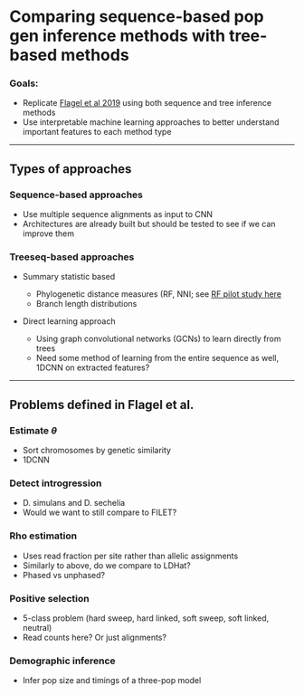 # Comparing sequence-based pop gen inference methods with tree-based methods

### Goals: 
- Replicate [Flagel et al 2019](https://academic.oup.com/mbe/article/36/2/220/5229930) using both sequence and tree inference methods
- Use interpretable machine learning approaches to better understand important features to each method type

---

## Types of approaches

### Sequence-based approaches

- Use multiple sequence alignments as input to CNN
- Architectures are already built but should be tested to see if we can improve them

### Treeseq-based approaches

- Summary statistic based
  - Phylogenetic distance measures (RF, NNI; see [RF pilot study here](/pilot/pilot.ipynb)
  - Branch length distributions
  
- Direct learning approach
  - Using graph convolutional networks (GCNs) to learn directly from trees
  - Need some method of learning from the entire sequence as well, 1DCNN on extracted features?
  
---

## Problems defined in Flagel et al.

### Estimate $\theta$ 

- Sort chromosomes by genetic similarity
- 1DCNN

### Detect introgression

- D. simulans and D. sechelia
- Would we want to still compare to FILET?

### Rho estimation

- Uses read fraction per site rather than allelic assignments
- Similarly to above, do we compare to LDHat?
- Phased vs unphased? 

### Positive selection

- 5-class problem (hard sweep, hard linked, soft sweep, soft linked, neutral)
- Read counts here? Or just alignments?

### Demographic inference

- Infer pop size and timings of a three-pop model

